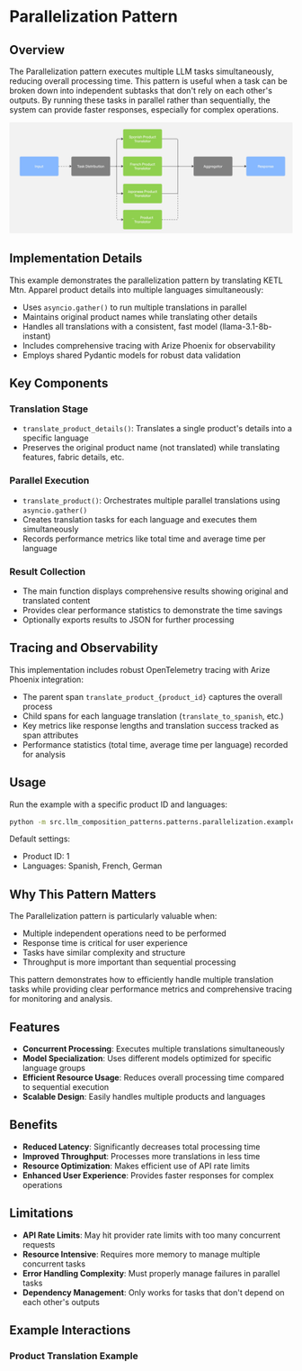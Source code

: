 # Parallelization Pattern

## Overview

The Parallelization pattern executes multiple LLM tasks simultaneously, reducing overall processing time. This pattern is useful when a task can be broken down into independent subtasks that don't rely on each other's outputs. By running these tasks in parallel rather than sequentially, the system can provide faster responses, especially for complex operations.

![Parallelization Pattern Diagram](./Parallelization.jpg)

## Implementation Details

This example demonstrates the parallelization pattern by translating KETL Mtn. Apparel product details into multiple languages simultaneously:

- Uses `asyncio.gather()` to run multiple translations in parallel
- Maintains original product names while translating other details
- Handles all translations with a consistent, fast model (llama-3.1-8b-instant)
- Includes comprehensive tracing with Arize Phoenix for observability
- Employs shared Pydantic models for robust data validation

## Key Components

### Translation Stage
- `translate_product_details()`: Translates a single product's details into a specific language
- Preserves the original product name (not translated) while translating features, fabric details, etc.

### Parallel Execution
- `translate_product()`: Orchestrates multiple parallel translations using `asyncio.gather()`
- Creates translation tasks for each language and executes them simultaneously
- Records performance metrics like total time and average time per language

### Result Collection
- The main function displays comprehensive results showing original and translated content
- Provides clear performance statistics to demonstrate the time savings
- Optionally exports results to JSON for further processing

## Tracing and Observability

This implementation includes robust OpenTelemetry tracing with Arize Phoenix integration:
- The parent span `translate_product_{product_id}` captures the overall process
- Child spans for each language translation (`translate_to_spanish`, etc.)
- Key metrics like response lengths and translation success tracked as span attributes
- Performance statistics (total time, average time per language) recorded for analysis

## Usage

Run the example with a specific product ID and languages:

```bash
python -m src.llm_composition_patterns.patterns.parallelization.example --product 5 --languages spanish french german
```

Default settings:
- Product ID: 1
- Languages: Spanish, French, German

## Why This Pattern Matters

The Parallelization pattern is particularly valuable when:

- Multiple independent operations need to be performed
- Response time is critical for user experience
- Tasks have similar complexity and structure
- Throughput is more important than sequential processing

This pattern demonstrates how to efficiently handle multiple translation tasks while providing clear performance metrics and comprehensive tracing for monitoring and analysis.

## Features

- **Concurrent Processing**: Executes multiple translations simultaneously
- **Model Specialization**: Uses different models optimized for specific language groups
- **Efficient Resource Usage**: Reduces overall processing time compared to sequential execution
- **Scalable Design**: Easily handles multiple products and languages

## Benefits

- **Reduced Latency**: Significantly decreases total processing time
- **Improved Throughput**: Processes more translations in less time
- **Resource Optimization**: Makes efficient use of API rate limits
- **Enhanced User Experience**: Provides faster responses for complex operations

## Limitations

- **API Rate Limits**: May hit provider rate limits with too many concurrent requests
- **Resource Intensive**: Requires more memory to manage multiple concurrent tasks
- **Error Handling Complexity**: Must properly manage failures in parallel tasks
- **Dependency Management**: Only works for tasks that don't depend on each other's outputs

## Example Interactions

### Product Translation Example
